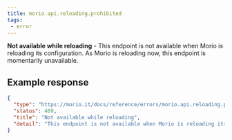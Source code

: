 ```yaml
---
title: morio.api.reloading.prohibited
tags:
 - error
---
```



<!-- MORIO_AUTO_GENERATED_CONTENT_STARTS - Manual changes made below will be overwritten -->
__Not available while reloading__ - This endpoint is not available when Morio is reloading its configuration. As Morio is reloading now, this endpoint is momentarily unavailable.
<!-- MORIO_AUTO_GENERATED_CONTENT_ENDS - Manual changes made above will be overwritten -->


<!-- MORIO_AUTO_GENERATED_CONTENT_STARTS - Manual changes made below will be overwritten -->
## Example response

```json
{
  "type": "https://morio.it/docs/reference/errors/morio.api.reloading.prohibited",
  "status": 409,
  "title": "Not available while reloading",
  "detail": "This endpoint is not available when Morio is reloading its configuration. As Morio is reloading now, this endpoint is momentarily unavailable."
}
```
<!-- MORIO_AUTO_GENERATED_CONTENT_ENDS - Manual changes made above will be overwritten -->

